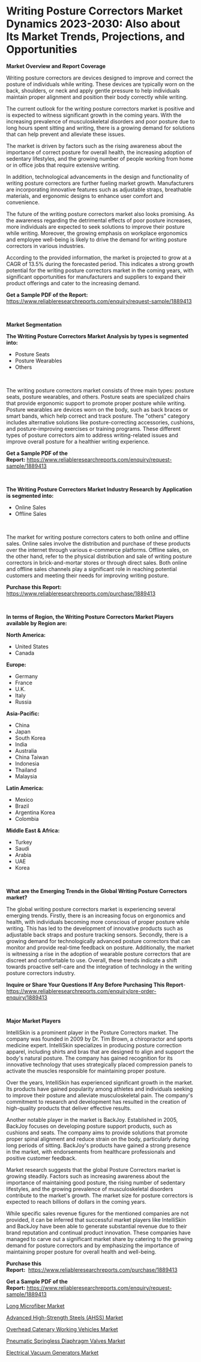 <p><h1>Writing Posture Correctors Market Dynamics 2023-2030: Also about Its Market Trends, Projections, and Opportunities</h1></p><p><strong>Market Overview and Report Coverage</strong></p>
<p><p>Writing posture correctors are devices designed to improve and correct the posture of individuals while writing. These devices are typically worn on the back, shoulders, or neck and apply gentle pressure to help individuals maintain proper alignment and position their body correctly while writing.</p><p>The current outlook for the writing posture correctors market is positive and is expected to witness significant growth in the coming years. With the increasing prevalence of musculoskeletal disorders and poor posture due to long hours spent sitting and writing, there is a growing demand for solutions that can help prevent and alleviate these issues.</p><p>The market is driven by factors such as the rising awareness about the importance of correct posture for overall health, the increasing adoption of sedentary lifestyles, and the growing number of people working from home or in office jobs that require extensive writing.</p><p>In addition, technological advancements in the design and functionality of writing posture correctors are further fueling market growth. Manufacturers are incorporating innovative features such as adjustable straps, breathable materials, and ergonomic designs to enhance user comfort and convenience.</p><p>The future of the writing posture correctors market also looks promising. As the awareness regarding the detrimental effects of poor posture increases, more individuals are expected to seek solutions to improve their posture while writing. Moreover, the growing emphasis on workplace ergonomics and employee well-being is likely to drive the demand for writing posture correctors in various industries.</p><p>According to the provided information, the market is projected to grow at a CAGR of 13.5% during the forecasted period. This indicates a strong growth potential for the writing posture correctors market in the coming years, with significant opportunities for manufacturers and suppliers to expand their product offerings and cater to the increasing demand.</p></p>
<p><strong>Get a Sample PDF of the Report:</strong> <a href="https://www.reliableresearchreports.com/enquiry/request-sample/1889413">https://www.reliableresearchreports.com/enquiry/request-sample/1889413</a></p>
<p>&nbsp;</p>
<p><strong>Market Segmentation</strong></p>
<p><strong>The Writing Posture Correctors Market Analysis by types is segmented into:</strong></p>
<p><ul><li>Posture Seats</li><li>Posture Wearables</li><li>Others</li></ul></p>
<p>&nbsp;</p>
<p><p>The writing posture correctors market consists of three main types: posture seats, posture wearables, and others. Posture seats are specialized chairs that provide ergonomic support to promote proper posture while writing. Posture wearables are devices worn on the body, such as back braces or smart bands, which help correct and track posture. The "others" category includes alternative solutions like posture-correcting accessories, cushions, and posture-improving exercises or training programs. These different types of posture correctors aim to address writing-related issues and improve overall posture for a healthier writing experience.</p></p>
<p><strong>Get a Sample PDF of the Report:</strong>&nbsp;<a href="https://www.reliableresearchreports.com/enquiry/request-sample/1889413">https://www.reliableresearchreports.com/enquiry/request-sample/1889413</a></p>
<p>&nbsp;</p>
<p><strong>The Writing Posture Correctors Market Industry Research by Application is segmented into:</strong></p>
<p><ul><li>Online Sales</li><li>Offline Sales</li></ul></p>
<p>&nbsp;</p>
<p><p>The market for writing posture correctors caters to both online and offline sales. Online sales involve the distribution and purchase of these products over the internet through various e-commerce platforms. Offline sales, on the other hand, refer to the physical distribution and sale of writing posture correctors in brick-and-mortar stores or through direct sales. Both online and offline sales channels play a significant role in reaching potential customers and meeting their needs for improving writing posture.</p></p>
<p><strong>Purchase this Report:</strong>&nbsp; <a href="https://www.reliableresearchreports.com/purchase/1889413">https://www.reliableresearchreports.com/purchase/1889413</a></p>
<p>&nbsp;</p>
<p><strong>In terms of Region, the Writing Posture Correctors Market Players available by Region are:</strong></p>
<p>
    <p> <strong> North America: </strong>
        <ul>
            <li>United States</li>
            <li>Canada</li>
        </ul>
        </p> 
    <p> <strong> Europe: </strong>
        <ul>
            <li>Germany</li>
            <li>France</li>
            <li>U.K.</li>
            <li>Italy</li>
            <li>Russia</li>
        </ul>
        </p> 
    <p> <strong> Asia-Pacific: </strong>
        <ul>
            <li>China</li>
            <li>Japan</li>
            <li>South Korea</li>
            <li>India</li>
            <li>Australia</li>
            <li>China Taiwan</li>
            <li>Indonesia</li>
            <li>Thailand</li>
            <li>Malaysia</li>
        </ul>
        </p> 
    <p> <strong> Latin America: </strong>
        <ul>
            <li>Mexico</li>
            <li>Brazil</li>
            <li>Argentina Korea</li>
            <li>Colombia</li>
        </ul>
        </p> 
    <p> <strong> Middle East & Africa: </strong>
        <ul>
            <li>Turkey</li>
            <li>Saudi</li>
            <li>Arabia</li>
            <li>UAE</li>
            <li>Korea</li>
        </ul>
    </p>
    </p>
<p>&nbsp;</p>
<p><strong>What are the Emerging Trends in the Global Writing Posture Correctors market?</strong></p>
<p><p>The global writing posture correctors market is experiencing several emerging trends. Firstly, there is an increasing focus on ergonomics and health, with individuals becoming more conscious of proper posture while writing. This has led to the development of innovative products such as adjustable back straps and posture tracking sensors. Secondly, there is a growing demand for technologically advanced posture correctors that can monitor and provide real-time feedback on posture. Additionally, the market is witnessing a rise in the adoption of wearable posture correctors that are discreet and comfortable to use. Overall, these trends indicate a shift towards proactive self-care and the integration of technology in the writing posture correctors industry.</p></p>
<p><strong>Inquire or Share Your Questions If Any Before Purchasing This Report</strong>- <a href="https://www.reliableresearchreports.com/enquiry/pre-order-enquiry/1889413">https://www.reliableresearchreports.com/enquiry/pre-order-enquiry/1889413</a></p>
<p>&nbsp;</p>
<p><strong>Major Market Players</strong></p>
<p><p>IntelliSkin is a prominent player in the Posture Correctors market. The company was founded in 2009 by Dr. Tim Brown, a chiropractor and sports medicine expert. IntelliSkin specializes in producing posture correction apparel, including shirts and bras that are designed to align and support the body's natural posture. The company has gained recognition for its innovative technology that uses strategically placed compression panels to activate the muscles responsible for maintaining proper posture. </p><p>Over the years, IntelliSkin has experienced significant growth in the market. Its products have gained popularity among athletes and individuals seeking to improve their posture and alleviate musculoskeletal pain. The company's commitment to research and development has resulted in the creation of high-quality products that deliver effective results.</p><p>Another notable player in the market is BackJoy. Established in 2005, BackJoy focuses on developing posture support products, such as cushions and seats. The company aims to provide solutions that promote proper spinal alignment and reduce strain on the body, particularly during long periods of sitting. BackJoy's products have gained a strong presence in the market, with endorsements from healthcare professionals and positive customer feedback.</p><p>Market research suggests that the global Posture Correctors market is growing steadily. Factors such as increasing awareness about the importance of maintaining good posture, the rising number of sedentary lifestyles, and the growing prevalence of musculoskeletal disorders contribute to the market's growth. The market size for posture correctors is expected to reach billions of dollars in the coming years.</p><p>While specific sales revenue figures for the mentioned companies are not provided, it can be inferred that successful market players like IntelliSkin and BackJoy have been able to generate substantial revenue due to their brand reputation and continual product innovation. These companies have managed to carve out a significant market share by catering to the growing demand for posture correctors and by emphasizing the importance of maintaining proper posture for overall health and well-being.</p></p>
<p><strong>Purchase this Report:</strong>&nbsp;&nbsp;<a href="https://www.reliableresearchreports.com/purchase/1889413">https://www.reliableresearchreports.com/purchase/1889413</a></p>
<p></p>
<p><strong>Get a Sample PDF of the Report:</strong>&nbsp;<a href="https://www.reliableresearchreports.com/enquiry/request-sample/1889413">https://www.reliableresearchreports.com/enquiry/request-sample/1889413</a></p>
<p><p><a href="https://www.linkedin.com/pulse/decoding-long-microfiber-market-deep-dive-latest-trends-ogvzc/">Long Microfiber Market</a></p><p><a href="https://www.linkedin.com/pulse/advanced-high-strength-steels-ahss-market-size-share-amp-whqdc/">Advanced High-Strength Steels (AHSS) Market</a></p><p><a href="https://medium.com/@damionrunte/overhead-catenary-working-vehicles-market-trends-and-market-analysis-forecasted-for-period-93350040f164">Overhead Catenary Working Vehicles Market</a></p><p><a href="https://github.com/Chiragrp24/Market-Research-Report-List-1/blob/main/pneumatic-springless-diaphragm-valves-market.md">Pneumatic Springless Diaphragm Valves Market</a></p><p><a href="https://github.com/YashRP12/Market-Research-Report-List-1/blob/main/electrical-vacuum-generators-market.md">Electrical Vacuum Generators Market</a></p></p>